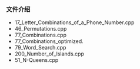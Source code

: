 ### 文件介绍
- 17_Letter_Combinations_of_a_Phone_Number.cpp
- 46_Permutations.cpp
- 77_Combinations.cpp
- 77_Combinations_optimized.
- 79_Word_Search.cpp
- 200_Number_of_Islands.cpp
- 51_N-Queens.cpp